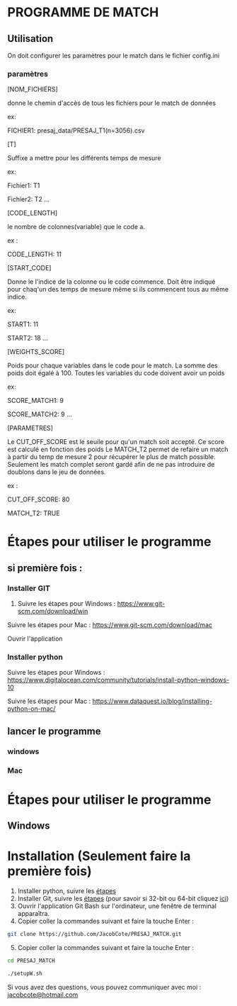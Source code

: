 



# PROGRAMME DE MATCH 
## Utilisation 
On doit configurer les paramètres pour le match dans le fichier config.ini

### paramètres
[NOM_FICHIERS]

donne le chemin d'accès de tous les fichiers pour le match de données

ex: 

FICHIER1: presaj_data/PRESAJ_T1(n=3056).csv


[T]

Suffixe a mettre pour les différents temps de mesure

ex:

Fichier1: T1

Fichier2: T2
...

[CODE_LENGTH]

le nombre de colonnes(variable) que le code a.

ex :

CODE_LENGTH: 11

[START_CODE]

Donne le l'indice de la colonne ou le code commence. Doit être indiqué pour chaq'un
des temps de mesure même si ils commencent tous au même indice.

ex:

START1: 11

START2: 18
...

[WEIGHTS_SCORE]

Poids pour chaque variables dans le code pour le match. 
La somme des poids doit égalé à 100. Toutes les variables du code doivent avoir un poids

ex:

SCORE_MATCH1: 9

SCORE_MATCH2: 9 
...

[PARAMETRES]

Le CUT_OFF_SCORE est le seuile pour qu'un match soit accepté.
Ce score est calculé en fonction des poids
Le MATCH_T2 permet de refaire un match à partir du temp de mesure 2 pour récupérer le 
plus de match possible. Seulement les match complet seront gardé afin de ne pas introduire
de doublons dans le jeu de données.

ex :

CUT_OFF_SCORE: 80

MATCH_T2: TRUE

# Étapes pour utiliser le programme 
## si première fois :
### Installer  GIT
1. Suivre les étapes pour Windows : https://www.git-scm.com/download/win

Suivre les étapes pour Mac : https://www.git-scm.com/download/mac

Ouvrir l'application 

### Installer python 
Suivre les étapes pour Windows : https://www.digitalocean.com/community/tutorials/install-python-windows-10

Suivre les étapes pour Mac : https://www.dataquest.io/blog/installing-python-on-mac/

## lancer le programme

### windows 


### Mac


# Étapes pour utiliser le programme 
## Windows
# Installation (Seulement faire la première fois)
1. Installer python, suivre les [étapes](https://www.digitalocean.com/community/tutorials/install-python-windows-10)
2. Installer Git, suivre les [étapes](https://www.git-scm.com/download/win)
    (pour savoir si 32-bit ou 64-bit cliquez [ici](https://support.microsoft.com/en-us/windows/32-bit-and-64-bit-windows-frequently-asked-questions-c6ca9541-8dce-4d48-0415-94a3faa2e13d)) 
3. Ouvrir l'application Git Bash sur l'ordinateur, une fenêtre de terminal apparaîtra.
4. Copier coller la commandes suivant et faire la touche Enter :
``` bash
git clone https://github.com/JacobCote/PRESAJ_MATCH.git
```
5. Copier coller la commandes suivant et faire la touche Enter :
``` bash
cd PRESAJ_MATCH

./setupW.sh
```







Si vous avez des questions, vous pouvez communiquer avec moi :
jacobcote@hotmail.com


